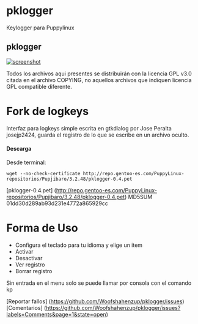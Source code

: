 pklogger
========

Keylogger para Puppylinux
## pklogger
[![screenshot](http://s5.postimg.org/702adocvb/pklg1.png)](http://s5.postimg.org/702adocvb/pklg1.png)

Todos los archivos aqui presentes se distribuirán con la
licencia GPL v3.0 citada en el archivo COPYING, no aquellos
archivos que indiquen licencia GPL compatible diferente.

Fork de logkeys 
================

Interfaz para logkeys simple escrita en gtkdialog 
por Jose Peralta josejp2424, guarda el registro de lo que
se escribe en un archivo oculto.

#### Descarga

Desde terminal: 

`wget --no-check-certificate http://repo.gentoo-es.com/PuppyLinux-repositorios/Pupjibaro/3.2.48/pklogger-0.4.pet`

[pklogger-0.4.pet]
(http://repo.gentoo-es.com/PuppyLinux-repositorios/Pupjibaro/3.2.48/pklogger-0.4.pet)
MD5SUM 01dd30d289ab93d231e4772a865929cc

Forma de Uso
=============
- Configura el teclado para tu idioma y elige un item 
- Activar
- Desactivar
- Ver registro
- Borrar registro

Sin entrada en el menu solo se puede llamar por consola 
con el comando kp

[Reportar fallos]
(https://github.com/Woofshahenzup/pklogger/issues)
[Comentarios]
(https://github.com/Woofshahenzup/pklogger/issues?labels=Comments&page=1&state=open)

